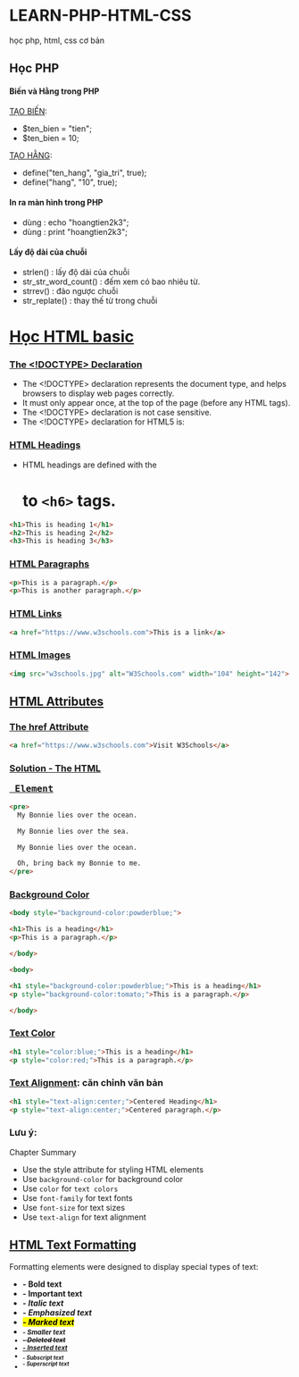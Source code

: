 # LEARN-PHP-HTML-CSS
học php, html, css cơ bản 


## Học PHP

#### Biến và Hằng trong PHP

[TẠO BIẾN]():
- $ten_bien = "tien";
- $ten_bien = 10;

[TẠO HẰNG]():
- define("ten_hang", "gia_tri", true);
- define("hang", "10", true);

#### In ra màn hình trong PHP
- dùng : echo "hoangtien2k3";
- dùng : print "hoangtien2k3";

#### Lấy độ dài của chuỗi
- strlen() : lấy độ dài của chuỗi
- str_str_word_count() : đếm xem có bao nhiêu từ.
- strrev() : đảo ngược chuỗi
- str_replate() : thay thế từ trong chuỗi



# [Học HTML basic]()

### [The <!DOCTYPE> Declaration]()
- The <!DOCTYPE> declaration represents the document type, and helps browsers to display web pages correctly.
- It must only appear once, at the top of the page (before any HTML tags).
- The <!DOCTYPE> declaration is not case sensitive.
- The <!DOCTYPE> declaration for HTML5 is:

### [HTML Headings]()
- HTML headings are defined with the <h1> to `<h6>` tags.

```html
<h1>This is heading 1</h1>
<h2>This is heading 2</h2>
<h3>This is heading 3</h3>
```

### [HTML Paragraphs]()

```html
<p>This is a paragraph.</p>
<p>This is another paragraph.</p>
```

### [HTML Links]()

```html
<a href="https://www.w3schools.com">This is a link</a>
```

### [HTML Images]()

```html
<img src="w3schools.jpg" alt="W3Schools.com" width="104" height="142">
```


## [HTML Attributes]()

### [The href Attribute]()
```html
<a href="https://www.w3schools.com">Visit W3Schools</a>
```


### [Solution - The HTML <pre> Element]()

```html
<pre>
  My Bonnie lies over the ocean.

  My Bonnie lies over the sea.

  My Bonnie lies over the ocean.

  Oh, bring back my Bonnie to me.
</pre>
```

### [Background Color]()

```html
<body style="background-color:powderblue;">

<h1>This is a heading</h1>
<p>This is a paragraph.</p>

</body>
```

```html
<body>

<h1 style="background-color:powderblue;">This is a heading</h1>
<p style="background-color:tomato;">This is a paragraph.</p>

</body>
```

### [Text Color]()

```html
<h1 style="color:blue;">This is a heading</h1>
<p style="color:red;">This is a paragraph.</p>
```


### [Text Alignment](): căn chỉnh văn bản

```html
<h1 style="text-align:center;">Centered Heading</h1>
<p style="text-align:center;">Centered paragraph.</p>
```

### Lưu ý:

Chapter Summary
- Use the style attribute for styling HTML elements
- Use `background-color` for background color
- Use `color` for `text colors`
- Use `font-family` for text fonts
- Use `font-size` for text sizes
- Use `text-align` for text alignment



## [HTML Text Formatting]()

Formatting elements were designed to display special types of text:

- <b> - Bold text
- <strong> - Important text
- <i> - Italic text
- <em> - Emphasized text
- <mark> - Marked text
- <small> - Smaller text
- <del> - Deleted text
- <ins> - Inserted text
- <sub> - Subscript text
- <sup> - Superscript text








